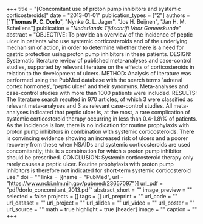 +++
title = "[Concomitant use of proton pump inhibitors and systemic corticosteroids]"
date = "2013-01-01"
publication_types = ["2"]
authors = ["**Thomas P. C. Dorlo**", "Nynke G. L. Jager", "Jos H. Beijnen", "Jan H. M. Schellens"]
publication = "_Nederlands Tijdschrift Voor Geneeskunde_"
abstract = "OBJECTIVE: To provide an overview of the incidence of peptic ulcer in patients who use systemic corticosteroids and of the underlying mechanism of action, in order to determine whether there is a need for gastric protection using proton pump inhibitors in these patients. DESIGN: Systematic literature review of published meta-analyses and case-control studies, supported by relevant literature on the effects of corticosteroids in relation to the development of ulcers. METHOD: Analysis of literature was performed using the PubMed database with the search terms 'adrenal cortex hormones', 'peptic ulcer' and their synonyms. Meta-analyses and case-control studies with more than 1000 patients were included. RESULTS: The literature search resulted in 970 articles, of which 3 were classified as relevant meta-analyses and 3 as relevant case-control studies. All meta-analyses indicated that peptic ulcer is, at the most, a rare complication of systemic corticosteroid therapy occurring in less than 0.4-1.8\\% of patients. As the incidence is low, there is no indication for routine prophylaxis with proton pump inhibitors in combination with systemic corticosteroids. There is convincing evidence showing an increased risk of ulcers and a poorer recovery from these when NSAIDs and systemic corticosteroids are used concomitantly; this is a combination for which a proton pump inhibitor should be prescribed. CONCLUSION: Systemic corticosteroid therapy only rarely causes a peptic ulcer. Routine prophylaxis with proton pump inhibitors is therefore not indicated for short-term systemic corticosteroid use."
doi = ""
links = [{name = "PubMed", url = "https://www.ncbi.nlm.nih.gov/pubmed/23657097"}]
url_pdf = "pdf/dorlo_concomitant_2013.pdf"
abstract_short = ""
image_preview = ""
selected = false
projects = []
tags = []
url_preprint = ""
url_code = ""
url_dataset = ""
url_project = ""
url_slides = ""
url_video = ""
url_poster = ""
url_source = ""
math = true
highlight = true
[header]
image = ""
caption = ""
+++
